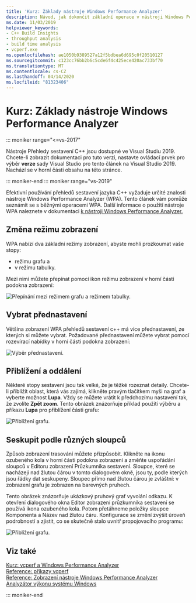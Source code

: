 ```yaml
---
title: 'Kurz: Základy nástroje Windows Performance Analyzer'
description: Návod, jak dokončit základní operace v nástroji Windows Performance Analyzer.
ms.date: 11/03/2019
helpviewer_keywords:
- C++ Build Insights
- throughput analysis
- build time analysis
- vcperf.exe
ms.openlocfilehash: ae1050b9389527a12f5bdbea6d695c0f20510127
ms.sourcegitcommit: c123cc76bb2b6c5cde6f4c425ece420ac733bf70
ms.translationtype: MT
ms.contentlocale: cs-CZ
ms.lasthandoff: 04/14/2020
ms.locfileid: "81323406"
---
```

# <a name="tutorial-windows-performance-analyzer-basics"></a>Kurz: Základy nástroje Windows Performance Analyzer

::: moniker range="<=vs-2017"

Nástroje Přehledy sestavení C++ jsou dostupné ve Visual Studiu 2019. Chcete-li zobrazit dokumentaci pro tuto verzi, nastavte ovládací prvek pro výběr **verze** sady Visual Studio pro tento článek na Visual Studio 2019. Nachází se v horní části obsahu na této stránce.

::: moniker-end
::: moniker range="vs-2019"

Efektivní používání přehledů sestavení jazyka C++ vyžaduje určité znalosti nástroje Windows Performance Analyzer (WPA). Tento článek vám pomůže seznámit se s běžnými operacemi WPA. Další informace o použití nástroje WPA naleznete v dokumentaci [k nástroji Windows Performance Analyzer.](/windows-hardware/test/wpt/windows-performance-analyzer)

## <a name="change-the-view-mode"></a>Změna režimu zobrazení

WPA nabízí dva základní režimy zobrazení, abyste mohli prozkoumat vaše stopy:

- režimu grafu a
- v režimu tabulky.

Mezi nimi můžete přepínat pomocí ikon režimu zobrazení v horní části podokna zobrazení:

![Přepínání mezi režimem grafu a režimem tabulky.](media/wpa-switching-view-mode.gif)

## <a name="select-presets"></a>Vybrat přednastavení

Většina zobrazení WPA přehledů sestavení c++ má více přednastavení, ze kterých si můžete vybrat. Požadované přednastavení můžete vybrat pomocí rozevírací nabídky v horní části podokna zobrazení:

![Výběr přednastavení.](media/wpa-presets.png)

## <a name="zoom-in-and-out"></a>Přiblížení a oddálení

Některé stopy sestavení jsou tak velké, že je těžké rozeznat detaily. Chcete-li přiblížit oblast, která vás zajímá, klikněte pravým tlačítkem myši na graf a vyberte možnost **Lupa**. Vždy se můžete vrátit k předchozímu nastavení tak, že zvolíte **Zpět zoom**. Tento obrázek znázorňuje příklad použití výběru a příkazu **Lupa** pro přiblížení části grafu:

![Přiblížení grafu.](media/wpa-zooming.gif)

## <a name="group-by-different-columns"></a>Seskupit podle různých sloupců

Způsob zobrazení trasování můžete přizpůsobit. Klikněte na ikonu ozubeného kola v horní části podokna zobrazení a změňte uspořádání sloupců v Editoru zobrazení Průzkumníka sestavení. Sloupce, které se nacházejí nad žlutou čárou v tomto dialogovém okně, jsou ty, podle kterých jsou řádky dat seskupeny. Sloupec přímo nad žlutou čárou je zvláštní: v zobrazení grafu je zobrazen na barevných pruhech.

Tento obrázek znázorňuje ukázkový pruhový graf vyvolání odkazu. K otevření dialogového okna Editor zobrazení průzkumníka sestavení se používá ikona ozubeného kola. Potom přetáhneme položky sloupce Komponenta a Název nad žlutou čáru. Konfigurace se změní zvýšit úroveň podrobností a zjistit, co se skutečně stalo uvnitř propojovacího programu:

![Přiblížení grafu.](media/wpa-grouping.gif)

## <a name="see-also"></a>Viz také

[Kurz: vcperf a Windows Performance Analyzer](vcperf-and-wpa.md)\
[Reference: příkazy vcperf](/cpp/build-insights/reference/vcperf-commands)\
[Reference: Zobrazení nástroje Windows Performance Analyzer](/cpp/build-insights/reference/wpa-views)\
[Analyzátor výkonu systému Windows](/windows-hardware/test/wpt/windows-performance-analyzer)

::: moniker-end
